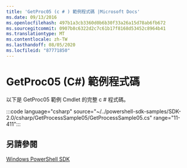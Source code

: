 ```yaml
---
title: 'GetProc05 (c # ) 範例程式碼 |Microsoft Docs'
ms.date: 09/13/2016
ms.openlocfilehash: 497b1a3cb3360d0b6b30f33a26a15d78ab6fb672
ms.sourcegitcommit: 0907b8c6322d2c7c61b17f8168d53452c8964b41
ms.translationtype: MT
ms.contentlocale: zh-TW
ms.lasthandoff: 08/05/2020
ms.locfileid: "87771850"
---
```

# <a name="getproc05-c-sample-code"></a>GetProc05 (C#) 範例程式碼

以下是 GetProc05 範例 Cmdlet 的完整 c # 程式碼。

:::code language="csharp" source="~/../powershell-sdk-samples/SDK-2.0/csharp/GetProcessSample05/GetProcessSample05.cs" range="11-411":::

## <a name="see-also"></a>另請參閱

[Windows PowerShell SDK](../windows-powershell-reference.md)

